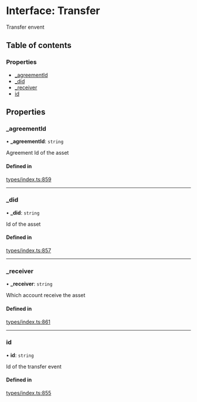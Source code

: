 # Interface: Transfer

Transfer envent

## Table of contents

### Properties

- [\_agreementId](Transfer.md#_agreementid)
- [\_did](Transfer.md#_did)
- [\_receiver](Transfer.md#_receiver)
- [id](Transfer.md#id)

## Properties

### \_agreementId

• **\_agreementId**: `string`

Agreement Id of the asset

#### Defined in

[types/index.ts:859](https://github.com/nevermined-io/react-components/blob/7d21a2a/catalog/src/types/index.ts#L859)

___

### \_did

• **\_did**: `string`

Id of the asset

#### Defined in

[types/index.ts:857](https://github.com/nevermined-io/react-components/blob/7d21a2a/catalog/src/types/index.ts#L857)

___

### \_receiver

• **\_receiver**: `string`

Which account receive the asset

#### Defined in

[types/index.ts:861](https://github.com/nevermined-io/react-components/blob/7d21a2a/catalog/src/types/index.ts#L861)

___

### id

• **id**: `string`

Id of the transfer event

#### Defined in

[types/index.ts:855](https://github.com/nevermined-io/react-components/blob/7d21a2a/catalog/src/types/index.ts#L855)
